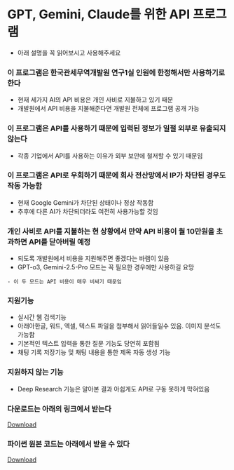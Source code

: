 
# GPT, Gemini, Claude를 위한 API 프로그램
- 아래 설명을 꼭 읽어보시고 사용해주세요

### 이 프로그램은 한국관세무역개발원 연구1실 인원에 한정해서만 사용하기로 한다
- 현재 세가지 AI의 API 비용은 개인 사비로 지불하고 있기 때문
- 개발원에서 API 비용을 지불해준다면 개발원 전체에 프로그램 공개 가능

### 이 프로그램은 API를 사용하기 때문에 입력된 정보가 일절 외부로 유출되지 않는다
- 각종 기업에서 API를 사용하는 이유가 외부 보안에 철저할 수 있기 때문임

### 이 프로그램은 API로 우회하기 때문에 회사 전산망에서 IP가 차단된 경우도 작동 가능함
- 현재 Google Gemini가 차단된 상태이나 정상 작동함
- 추후에 다른 AI가 차단되더라도 여전히 사용가능할 것임

### 개인 사비로 API를 지불하는 현 상황에서 만약 API 비용이 월 10만원을 초과하면 API를 닫아버릴 예정
- 되도록 개발원에서 비용을 지원해주면 좋겠다는 바램이 있음
- GPT-o3, Gemini-2.5-Pro 모드는 꼭 필요한 경우에만 사용하길 요망
```
- 이 두 모드는 API 비용이 매우 비싸기 때문임
```

### 지원기능
- 실시간 웹 검색기능
- 아래아한글, 워드, 엑셀, 텍스트 파일을 첨부해서 읽어들일수 있음. 이미지 분석도 가능함
- 기본적인 텍스트 입력을 통한 질문 기능도 당연히 포함됨
- 채팅 기록 저장기능 및 채팅 내용을 통한 제목 자동 생성 기능

### 지원하지 않는 기능
- Deep Research 기능은 알아본 결과 아쉽게도 API로 구동 못하게 막혀있음
   
### 다운로드는 아래의 링크에서 받는다
[Download](https://www.dropbox.com/scl/fi/jrwjnc1vmjdk93w5n31pg/LLM.exe?rlkey=eeqe97qzlcyus6z62bwanxk1u&st=bp6ggfzq)

### 파이썬 원본 코드는 아래에서 받을 수 있다
[Download](https://www.dropbox.com/scl/fi/l08e42k52d6fz87kx0bbl/LLM.py?rlkey=mvsjzojxq9zmqps914z8ko7r5&st=ios8902z)

